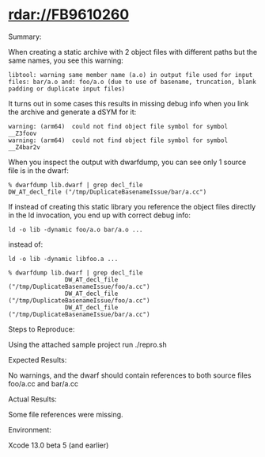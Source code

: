 # <rdar://FB9610260>

Summary:

When creating a static archive with 2 object files with different paths but the same names, you see this warning:

```
libtool: warning same member name (a.o) in output file used for input files: bar/a.o and: foo/a.o (due to use of basename, truncation, blank padding or duplicate input files)
```

It turns out in some cases this results in missing debug info when you link the archive and generate a dSYM for it:

```
warning: (arm64)  could not find object file symbol for symbol __Z3foov
warning: (arm64)  could not find object file symbol for symbol __Z4bar2v
```

When you inspect the output with dwarfdump, you can see only 1 source file is in the dwarf:

```
% dwarfdump lib.dwarf | grep decl_file
DW_AT_decl_file ("/tmp/DuplicateBasenameIssue/bar/a.cc")
```

If instead of creating this static library you reference the object files directly in the ld invocation, you end up with correct debug info:

```
ld -o lib -dynamic foo/a.o bar/a.o ...
```

instead of:

```
ld -o lib -dynamic libfoo.a ...
```

```
% dwarfdump lib.dwarf | grep decl_file
                DW_AT_decl_file ("/tmp/DuplicateBasenameIssue/foo/a.cc")
                DW_AT_decl_file ("/tmp/DuplicateBasenameIssue/foo/a.cc")
                DW_AT_decl_file ("/tmp/DuplicateBasenameIssue/bar/a.cc")
```

Steps to Reproduce:

Using the attached sample project run ./repro.sh

Expected Results:

No warnings, and the dwarf should contain references to both source files foo/a.cc and bar/a.cc

Actual Results:

Some file references were missing.

Environment:

Xcode 13.0 beta 5 (and earlier)
